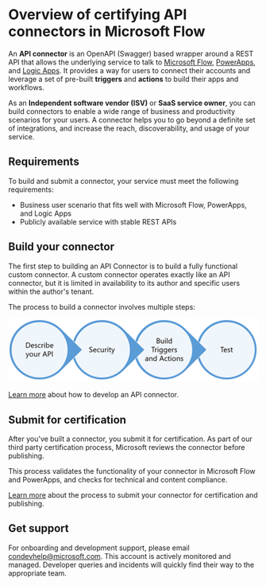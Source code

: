 <properties
    pageTitle="Overview of certifying API connectors | Microsoft Flow"
    description="ISVs and SaaS service owners can build connectors and have them certified by Microsoft."
    services=""
    suite="flow"
    documentationCenter="na"
    authors="asavaritayal"
    manager="anneta"
    editor=""
    tags=""/>

<tags
   ms.service="flow"
   ms.devlang="na"
   ms.topic="article"
   ms.tgt_pltfrm="na"
   ms.workload="na"
   ms.date="05/06/2017"
   ms.author="astay"/>


# Overview of certifying API connectors in Microsoft Flow

An **API connector** is an OpenAPI (Swagger) based wrapper around a REST API that allows the underlying service to talk to [Microsoft Flow](https://flow.microsoft.com), [PowerApps](https://powerapps.microsoft.com), and [Logic Apps](https://docs.microsoft.com/azure/logic-apps/). It provides a way for users to connect their accounts and leverage a set of pre-built **triggers** and **actions** to build their apps and workflows.

As an **Independent software vendor (ISV)** or **SaaS service owner**, you can build connectors to enable a wide range of business and productivity scenarios for your users. A connector helps you to go beyond a definite set of integrations, and increase the reach, discoverability, and usage of your service.


## Requirements

To build and submit a connector, your service must meet the following requirements:

- Business user scenario that fits well with Microsoft Flow, PowerApps, and Logic Apps
- Publicly available service with stable REST APIs


## Build your connector

The first step to building an API Connector is to build a fully functional custom connector. A custom connector operates exactly like an API connector, but it is limited in availability to its author and specific users within the author's tenant.

The process to build a connector involves multiple steps:

![API connector authoring steps](./media/api-connectors-overview/authoring-steps.png)

[Learn more](api-connector-dev.md) about how to develop an API connector.
 

## Submit for certification

After you've built a connector, you submit it for certification. As part of our third party certification process, Microsoft reviews the connector before publishing.

This process validates the functionality of your connector in Microsoft Flow and PowerApps, and checks for technical and content compliance.

[Learn more](api-connector-submission.md) about the process to submit your connector for certification and publishing.


## Get support

For onboarding and development support, please email [condevhelp@microsoft.com](mailto:condevhelp@microsoft.com). This account is actively monitored and managed. Developer queries and incidents will quickly find their way to the appropriate team.
